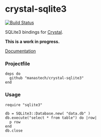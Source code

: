 # crystal-sqlite3

[![Build Status](https://travis-ci.org/manastech/crystal-sqlite3.svg?branch=master)](https://travis-ci.org/manastech/crystal-sqlite3)

SQLite3 bindings for [Crystal](http://crystal-lang.org/).

**This is a work in progress.**

[Documentation](http://manastech.github.io/crystal-sqlite3/)

### Projectfile

```crystal
deps do
  github "manastech/crystal-sqlite3"
end
```

### Usage

```crystal
require "sqlite3"

db = SQLite3::Database.new( "data.db" )
db.execute("select * from table") do |row|
  p row
end
db.close
```
